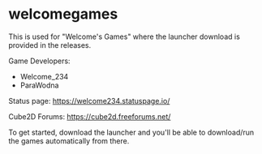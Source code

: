 # welcomegames
This is used for "Welcome's Games" where the launcher download is provided in the releases.

Game Developers:
- Welcome_234 
- ParaWodna 

Status page:
https://welcome234.statuspage.io/

Cube2D Forums:
https://cube2d.freeforums.net/

To get started, download the launcher and you'll be able to download/run the games automatically from there.
